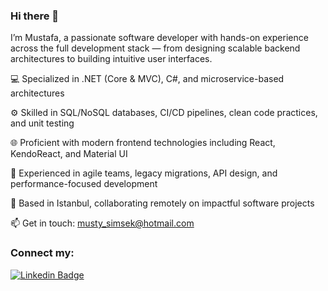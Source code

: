 ### Hi there 👋

I’m Mustafa, a passionate software developer with hands-on experience across the full development stack — from designing scalable backend architectures to building intuitive user interfaces.

💻 Specialized in .NET (Core & MVC), C#, and microservice-based architectures

⚙️ Skilled in SQL/NoSQL databases, CI/CD pipelines, clean code practices, and unit testing

🌐 Proficient with modern frontend technologies including React, KendoReact, and Material UI

🚀 Experienced in agile teams, legacy migrations, API design, and performance-focused development

📍 Based in Istanbul, collaborating remotely on impactful software projects

📫 Get in touch: musty_simsek@hotmail.com

### Connect my:

[![Linkedin Badge](https://img.shields.io/badge/-Linkedin-0A66C2?style=flat-quare&labelColor=0A66C2&logo=LinkedIn&logoColor=white&link=link)](https://www.linkedin.com/in/mustafasmsek/)
